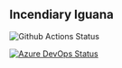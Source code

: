 Incendiary Iguana
---

![Github Actions Status](https://github.com/alexeldeib/incendiary-iguana/workflows/build%20and%20test/badge.svg)


[![Azure DevOps Status](https://dev.azure.com/alexeldeib/incendiary-iguana/_apis/build/status/alexeldeib.incendiary-iguana?branchName=master)](https://dev.azure.com/alexeldeib/incendiary-iguana/_build/latest?definitionId=2&branchName=master)

